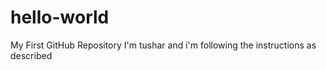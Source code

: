 # hello-world
My First GitHub Repository
I'm tushar and i'm following the instructions as described
